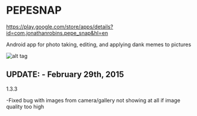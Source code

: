 **PEPESNAP**
=======

https://play.google.com/store/apps/details?id=com.jonathanrobins.pepe_snap&hl=en

Android app for photo taking, editing, and applying dank memes to pictures

![alt tag](https://raw.githubusercontent.com/jonnybegood123/PepeSnap/master/app/src/main/res/drawable/splash.png)

**UPDATE:** - February 29th, 2015
-----------
1.3.3

-Fixed bug with images from camera/gallery not showing at all if image quality too high
